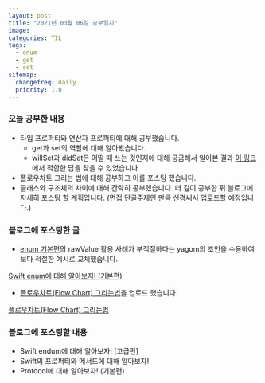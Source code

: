 ```yaml
---
layout: post
title: "2021년 03월 06일 공부일지"
image:
categories: TIL
tags: 
  - enum
  - get
  - set
sitemap:
  changefreq: daily
  priority: 1.0
---
```


### 오늘 공부한 내용

- 타입 프로퍼티와 연산자 프로퍼티에 대해 공부했습니다.
  - get과 set의 역할에 대해 알아봤습니다.
  - willSet과 didSet은 어떨 때 쓰는 것인지에 대해 궁금해서 알아본 결과 [이 링크](https://www.hackingwithswift.com/quick-start/understanding-swift/when-should-you-use-willset-rather-than-didset)에서 적합한 답을 찾을 수 있었습니다.
- 플로우차트 그리는 법에 대해 공부하고 이를 포스팅 했습니다.
- 클래스와 구조체의 차이에 대해 간략히 공부했습니다. 더 깊이 공부한 뒤 블로그에 자세히 포스팅 할 계획입니다. (면접 단골주제인 만큼 신경써서 업로드할 예정입니다.)

### 블로그에 포스팅한 글

- [enum 기본편](https://neph3779.github.io/swift/Swift-enum(basic)/)의 rawValue 활용 사례가 부적절하다는 yagom의 조언을 수용하여 보다 적절한 예시로 교체했습니다.

[Swift enum에 대해 알아보자! (기본편)](https://neph3779.github.io/swift/Swift-enum(basic)/)

- [플로우차트(Flow Chart) 그리는법](https://neph3779.github.io/swift/FlowChart/)을 업로드 했습니다.

[플로우차트(Flow Chart) 그리는법](https://neph3779.github.io/swift/FlowChart/)

### 블로그에 포스팅할 내용

- Swift endum에 대해 알아보자! [고급편]
- Swift의 프로퍼티와 메서드에 대해 알아보자!
- Protocol에 대해 알아보자! (기본편)